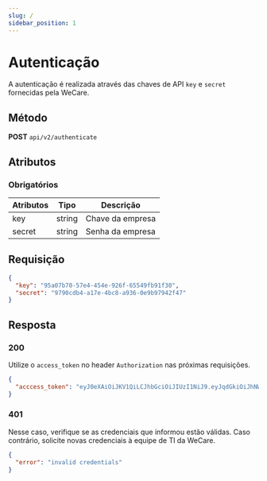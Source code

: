 ```yaml
---
slug: /
sidebar_position: 1
---
```


# Autenticação

A autenticação é realizada através das chaves de API `key` e `secret` fornecidas pela WeCare.

## Método

**POST**
`api/v2/authenticate`

## Atributos

### Obrigatórios

| Atributos | Tipo   | Descrição        |
| --------- | ------ | ---------------- |
| key       | string | Chave da empresa |
| secret    | string | Senha da empresa |

## Requisição

```json
{
  "key": "95a07b70-57e4-454e-926f-65549fb91f30",
  "secret": "9790cdb4-a17e-4bc8-a936-0e9b97942f47"
}
```

## Resposta

### 200

Utilize o `access_token` no header `Authorization` nas próximas requisições.

```json
{
  "acccess_token": "eyJ0eXAiOiJKV1QiLCJhbGciOiJIUzI1NiJ9.eyJqdGkiOiJhNWZjOGIxZS1kYzFiLTRhMTktYmQxNC04OWZkZjUxYjJlOWYiLCJleHAiOjE3MTcwMTA2ODUsImlhdCI6MTcxNzAwMzQ4NSwidXVpZCI6IjE1ZDMzY2E1LWM1N2UtNDc0Ni1hNWQzLWEwYTNjNGIzMmUzYSJ9.Kfgo9d6XEAE--AAt0w5i5Mz2NJG0lF0CVouf1dC_o7Q"
}
```

### 401

Nesse caso, verifique se as credenciais que informou estão válidas. Caso contrário, solicite novas credenciais à equipe de TI da WeCare.

```json
{
  "error": "invalid credentials"
}
```
